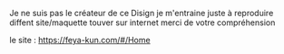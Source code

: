 Je ne suis pas le créateur de ce Disign je m'entraine juste à reproduire diffent site/maquette touver sur internet 
merci de votre compréhension 

le site : https://feya-kun.com/#/Home
